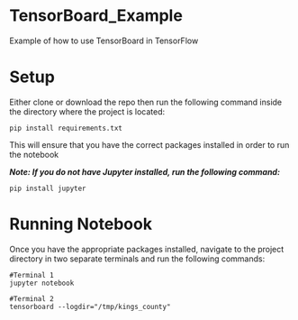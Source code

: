 # TensorBoard_Example

Example of how to use TensorBoard in TensorFlow 

# Setup

Either clone or download the repo then run the following command inside the directory where the project is located:

```
pip install requirements.txt
```

This will ensure that you have the correct packages installed in order to run the notebook

***Note: If you do not have Jupyter installed, run the following command:***

```
pip install jupyter
````

# Running Notebook 

Once you have the appropriate packages installed, navigate to the project directory in two separate terminals and run the following commands:

```
#Terminal 1
jupyter notebook

#Terminal 2 
tensorboard --logdir="/tmp/kings_county"
```
